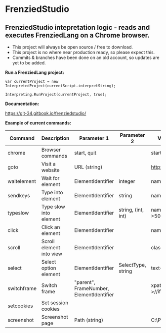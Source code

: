 # FrenziedStudio
## FrenziedStudio intepretation logic - reads and executes FrenziedLang on a Chrome browser. 

* This project will always be open source / free to download.
* This project is no where near production ready, so please expect this.
* Commits & branches have been done on an old account, so updates are yet to be added.

**Run a FrenziedLang project:**

``var currentProject = new InterpretedProject(currentScript.interpretString);``

``Interpreting.RunProject(currentProject, true);``

**Documentation:**

https://git-34.gitbook.io/frenziedstudio/

**Example of current commands:**

| Command  | Description | Parameter 1  | Parameter 2 |  Values Example
| ------------- | ------------- | ------------- | ------------- | ------------- | 
| chrome  | Browser commands  | start, quit  |   | start, quit  |
| goto  | Visit a website  | URL (string)  |  | https://google.com/ |
| waitelement  | Wait for element | ElementIdentifier | integer | name->password->20 |
| sendkeys  | Type into element | ElementIdentifier | string | name->pass->hi there |
| typeslow  | Type slow into element | ElementIdentifier | string, (int, int) | name->user->bob->50,90 |
| click  | Click an element | ElementIdentifier |  | name->submit |
| scroll  | Scroll element into view | ElementIdentifier |  | classname->test |
| select  | Select option element | ElementIdentifier | SelectType, string | text->august |
| switchframe  | Switch frame | "parent", FrameNumber, ElementIdentifier | | xpath->//iframe[@class='t'] |
| setcookies  | Set session cookies | | | |
| screenshot  | Screenshot page | Path (string) | | C:\Pictures |
